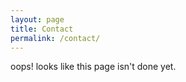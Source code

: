 ```yaml
---
layout: page
title: Contact
permalink: /contact/
---
```


oops! looks like this page isn't done yet.
